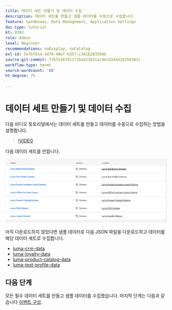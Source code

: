```yaml
---
title: 데이터 세트 만들기 및 데이터 수집
description: 데이터 세트를 만들고 샘플 데이터를 수동으로 수집합니다.
feature: Sandboxes, Data Management, Application Settings
doc-type: tutorial
kt: 9382
role: Admin
level: Beginner
recommendations: noDisplay, noCatalog
exl-id: 5e7bf81d-4d70-48ef-b357-c361b28359db
source-git-commit: f7bfe367411f2bae23631ac4ecb34ad1d250381c
workflow-type: tm+mt
source-wordcount: '88'
ht-degree: 7%

---
```


# 데이터 세트 만들기 및 데이터 수집

다음 비디오 튜토리얼에서는 데이터 세트를 만들고 데이터를 수동으로 수집하는 방법을 설명합니다.

>[!VIDEO](https://video.tv.adobe.com/v/334293?quality=12)

다음 데이터 세트를 만듭니다.

![데이터 세트 만들기](/help/tutorial-configure-a-training-sandbox/assets/datasets.png)

아직 다운로드하지 않았다면 샘플 데이터로 다음 JSON 파일을 다운로드하고 데이터를 해당 데이터 세트로 수집합니다.

* [luma-crm-data](/help/tutorial-configure-a-training-sandbox/assets/luma-data/luma-crm-data.json)
* [luma-loyalty-data](/help/tutorial-configure-a-training-sandbox/assets/luma-data/luma-loyalty-data.json)
* [luma-product-catalog-data](/help/tutorial-configure-a-training-sandbox/assets/luma-data/luma-product-catalog-data.json)
* [luma-test-profile-data](/help/tutorial-configure-a-training-sandbox/assets/luma-data/luma-test-profiles-data.json)

## 다음 단계

모든 필수 데이터 세트를 만들고 샘플 데이터를 수집했습니다. 마지막 단계는 다음과 같습니다 [이벤트 구성](/help/tutorial-configure-a-training-sandbox/configure-events.md).

